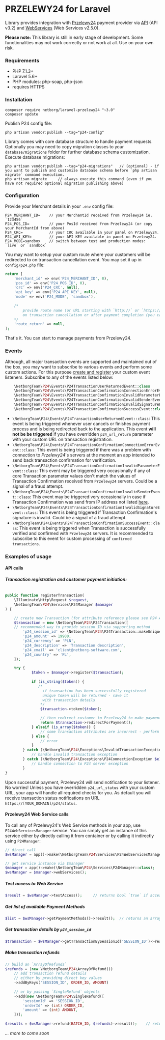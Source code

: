 # PRZELEWY24 for Laravel #

Library provides integration with [Przelewy24](https://przelewy24.pl) payment provider via [API](https://przelewy24.pl/storage/app/media/pobierz/Instalacja/przelewy24_dokumentacja_3.2.pdf) (API v3.2) and [WebServices](https://przelewy24.pl/storage/app/media/pobierz/Instalacja/przelewy24_webservices.pdf) (Web Services v2.5.0).

__Please note:__
This library is still in early stage of development. Some functionalities may not work correctly or not work at all. Use on your own risk.

### Requirements ###
* PHP 7.1.3+
* Laravel 5.6+
* PHP modules: php-soap, php-json
* requires HTTPS

### Installation ###
```
composer require netborg/laravel-przelewy24 "~3.0"
composer update
```

Publish P24 config file:
```shell
php artisan vendor:publish --tag="p24-config"
```

Library comes with core database structure to handle payment requests. Optionally you may need to copy migration classes to your `database/migrations` folder for further database schema customization. 
Execute database migrations:
```shell
php artisan vendor:publish --tag="p24-migrations"   // (optional) - if you want to publish and customize database schema before `php artisan migrate` command execution.
php artisan migrate     // always execute this command (even if you have not required optional migration publishing above)
```

### Configuration ###

Provide your Merchant details in your `.env` config file:
```dotenv
P24_MERCHANT_ID=    // your MerchantId received from Przelewy24 ie. `123456`
P24_POS_ID=         // your PosId received from Przelewy24 (or copy your MerchantId from above)
P24_CRC=            // your CRC available in your panel on Przelewy24.
P24_API_KEY=        // your API KEY available in panel on Przelewy24.
P24_MODE=sandbox    // switch between test and production modes: `live` or `sandbox`
```

You may want to setup your custom route where your customers will be redirected to on transaction cancellation event. You may set it up in `config/p24.php` file:
```php
return [
    'merchant_id' => env('P24_MERCHANT_ID', 0),
    'pos_id' => env('P24_POS_ID', 0),
    'crc' => env('P24_CRC', null),
    'api_key' => env('P24_API_KEY', null),
    'mode' => env('P24_MODE', 'sandbox'),
    
    /*  
        provide route name (or URL starting with `http://` or `https://`) where Client shoud be redirected 
        on transaction cancellation or after payment completion (you can override it on transaction registration)
    */
    'route_return' => null,
];
```
That's it. You can start to manage payments from Przelewy24.

### Events ###

Although, all major transaction events are supported and maintained out of the box, you may want to subscribe to various events and perform some custom actions. For this purpose [create and register](https://laravel.com/docs/5.8/events#registering-events-and-listeners) your custom event listeners.
Subscribe to any of the events listed below:

```php
    \NetborgTeam\P24\Events\P24TransactionUserReturnedEvent::class
    \NetborgTeam\P24\Events\P24TransactionConfirmationConnectionErrorEvent::class
    \NetborgTeam\P24\Events\P24TransactionConfirmationInvalidParameterEvent::class
    \NetborgTeam\P24\Events\P24TransactionConfirmationInvalidSenderEvent::class
    \NetborgTeam\P24\Events\P24TransactionConfirmationInvalidSignatureEvent::class
    \NetborgTeam\P24\Events\P24TransactionConfirmationSuccessEvent::class
```

- `\NetborgTeam\P24\Events\P24TransactionUserReturnedEvent::class`: This event is being triggered whenever user cancels or finishes payment process and is being redirected back to the application. This event **will not be be triggered** if you have overridden `p24_url_return` parameter with your custom URL on transaction registration.
- `\NetborgTeam\P24\Events\P24TransactionConfirmationConnectionErrorEvent::class`: This event is being triggered if there was a problem with connection to _Przelewy24_'s servers at the moment an app intended to send back transaction confirmation for verification.
- `\NetborgTeam\P24\Events\P24TransactionConfirmationInvalidParameterEvent::class`: This event may be triggered very occasionally if any of core Transaction parameter values don't match the values of Transaction Confirmation received from `Przelewy24` servers. Could be a signal of a fraud attempt.
- `\NetborgTeam\P24\Events\P24TransactionConfirmationInvalidSenderEvent::class`: This event may be triggered very occasionally in case if Transaction Confirmation was send from IP address not listed [here](https://docs.przelewy24.pl/P%C5%82atno%C5%9Bci_internetowe#2.8_Adresy_IP_serwer.C3.B3w).
- `\NetborgTeam\P24\Events\P24TransactionConfirmationInvalidSignatureEvent::class`: This event is being triggered if Transaction Confirmation's signature is invalid. Could be a signal of a fraud attempt.
- `\NetborgTeam\P24\Events\P24TransactionConfirmationSuccessEvent::class`: This event is being triggered when Transaction is successfully verified and confirmed with `Przelewy24` servers. It is recommended to subscribe to this event for custom processing of `confirmed transactions`.

### Examples of usage ###

#### API calls ####
##### Transaction registration and customer payment initiation: #####
```php

public function registerTransaction(
	\Illuminate\Http\Request $request, 
	\NetborgTeam\P24\Services\P24Manager $manager
) { 

	// create new Transaction (for attribute reference please see P24 API docs)
	$transaction = new \NetborgTeam\P24\P24Transaction([
	// recommended way to provide session ID via supporting method
	    'p24_session_id' => \NetborgTeam\P24\P24Transaction::makeUniqueId($request->session()->getId()),
	    'p24_amount' => 19900,
	    'p24_currency' => 'PLN',
	    'p24_description' => 'Transaction description',
	    'p24_email' => 'client@netborg-software.com',
	    'p24_country' => 'PL',
	]);

	try {
            $token = $manager->register($transaction);
            
            if (is_string($token)) {
	           /* 
		         if transaction has been successfully registered
	             unique token will be returned - save it 
	             with transaction details 
                */
                $transaction->token($token);

                // then redirect customer to Przelewy24 to make payment
                return $transaction->redirectForPayment();
            } elseif (is_array($token)) {
                // some transaction attributes are incorrect - perform some action
            } else {
                // error
            }
        } catch (\NetborgTeam\P24\Exceptions\InvalidTransactionException $e) {
            // handle invalid transaction exception
        } catch (\NetborgTeam\P24\Exceptions\P24ConnectionException $e) {
            // handle connection to P24 server exception
        }
}
```

Upon successful payment, Przelewy24 will send notification to your listener.
No worries! Unless you have overridden `p24_url_status` with your custom URL, your app will handle all required checks for you. As default you will receive transaction status notifications on URL `https://[YOUR_DOMAIN]/p24/status`.

#### Przelewy24 Web Service calls ####
To call any of Przelewy24's Web Service methods in your app, use `P24WebServicesManager` service.
You can simply get an instance of this service either by directly calling it from container or by calling it indirectly using `P24Manager`:
```php
// direct call
$wsManager = app()->make(\NetborgTeam\P24\Services\P24WebServicesManager::class);

// get service instance via $manager
$manager = app()->make(\NetborgTeam\P24\Services\P24Manager::class);
$wsManager = $manager->webServices();
``` 

##### Test access to Web Service #####

```php
$result = $wsManager->testAccess();     // returns bool `true` if accessed successfully, `false` otherwise
```

##### Get list of available Payment Methods #####

```php
$list = $wsManager->getPaymentMethods()->result();  // returns an array of `PaymentMethod` instances.
```

##### Get transaction details by `p24_session_id` #####

```php
$transaction = $wsManager->getTransactionBySessionId('SESSION_ID')->result();  // where `SESSION_ID` is a `p24_session_id` parameter provided while transaction registration.
```

##### Make transaction refunds #####

```php
// build an `ArrayOfRefunds`
$refunds = (new \NetborgTeam\P24\ArrayOfRefund())
    // add transaction refund details 
    // either by providing direct key values
    ->addByKeys('SESSION_ID', ORDER_ID, AMOUNT)
    
    // or by passing `SingleRefund` objects  
    ->add(new \NetborgTeam\P24\SingleRefund([
        'sessionId' => 'SESSION_ID',
        'orderId' => (int) ORDER_ID,
        'amount' => (int) AMOUNT,
    ]));
    
$results = $wsManager->refund(BATCH_ID, $refunds)->result();    // returns a list of refund results (see P24 Web Services docs)
```

_... more to come soon_
